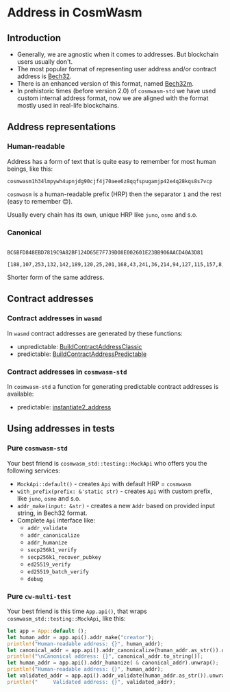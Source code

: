 # Address in CosmWasm

## Introduction

* Generally, we are agnostic when it comes to addresses. But blockchain users usually don't.
* The most popular format of representing user address and/or contract address
  is [Bech32](https://github.com/bitcoin/bips/blob/master/bip-0173.mediawiki).
* There is an enhanced version of this format,
  named [Bech32m](https://github.com/bitcoin/bips/blob/master/bip-0350.mediawiki).
* In prehistoric times (before version 2.0) of `cosmwasm-std` we have used custom internal address format, now we are
  aligned with the format mostly used in real-life blockchains.

## Address representations

### Human-readable

Address has a form of text that is quite easy to remember for most human beings, like this:

```
cosmwasm1h34lmpywh4upnjdg90cjf4j70aee6z8qqfspugamjp42e4q28kqs8s7vcp
```

`cosmwasm` is a human-readable prefix (HRP) then the separator `1` and the rest (easy to remember 😊).

Usually every chain has its own, unique HRP like `juno`, `osmo` and s.o.

### Canonical

```

BC6BFD848EBD7819C9A82BF124D65E7F739D08E002601E23BB906AACD40A3D81

[188,107,253,132,142,189,120,25,201,168,43,241,36,214,94,127,115,157,8,224,2,96,30,35,187,144,106,172,212,10,61,129]

```

Shorter form of the same address.

## Contract addresses

### Contract addresses in `wasmd`

In `wasmd` contract addresses are generated by these functions:

- unpredictable:
  [BuildContractAddressClassic](https://github.com/CosmWasm/wasmd/blob/96e2b91144c9a371683555f3c696f882583cc6a2/x/wasm/keeper/addresses.go#L36-L41)
- predictable:
  [BuildContractAddressPredictable](https://github.com/CosmWasm/wasmd/blob/96e2b91144c9a371683555f3c696f882583cc6a2/x/wasm/keeper/addresses.go#L49-L72)

### Contract addresses in `cosmwasm-std`

In `cosmwasm-std` a function for generating predictable contract addresses is available:

- predictable:
  [instantiate2_address](https://github.com/CosmWasm/cosmwasm/blob/43c93f4d4be499d13dac813f3039c741ce36eb2e/packages/std/src/addresses.rs#L310-L319)

## Using addresses in tests

### Pure `cosmwasm-std`

Your best friend is `cosmwasm_std::testing::MockApi` who offers you the following services:

- `MockApi::default()` - creates `Api` with default HRP = `cosmwasm`
- `with_prefix(prefix: &'static str)` - creates `Api` with custom prefix, like `juno`, `osmo` and s.o.
- `addr_make(input: &str)` - creates a new `Addr` based on provided input string, in Bech32 format.
- Complete `Api` interface like:
    - `addr_validate`
    - `addr_canonicalize`
    - `addr_humanize`
    - `secp256k1_verify`
    - `secp256k1_recover_pubkey`
    - `ed25519_verify`
    - `ed25519_batch_verify`
    - `debug`

### Pure `cw-multi-test`

Your best friend is this time `App.api()`, that wraps `cosmwasm_std::testing::MockApi`, like this:

```Rust
let app = App::default ();
let human_addr = app.api().addr_make("creator");
println!("Human-readable address: {}", human_addr);
let canonical_addr = app.api().addr_canonicalize(human_addr.as_str()).unwrap();
println!("\nCanonical address: {}", canonical_addr.to_string());
let human_addr = app.api().addr_humanize( & canonical_addr).unwrap();
println!("Human-readable address: {}", human_addr);
let validated_addr = app.api().addr_validate(human_addr.as_str()).unwrap();
println!("     Validated address: {}", validated_addr);
```
